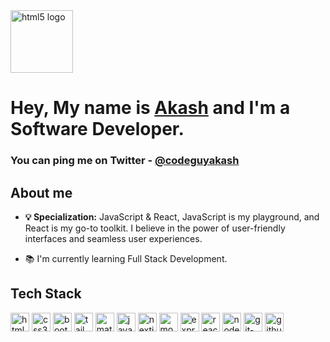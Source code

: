 <img src="https://codeguyakash.github.io/akash/icons/giphy.gif" height="100" alt="html5 logo"  />

# Hey, My name is <a href="https://twitter.com/codeguyakash">Akash</a> and I'm a Software Developer.

### You can ping me on Twitter - <a href="https://twitter.com/codeguyakash">@codeguyakash</a>

## About me

- **💡 Specialization:** JavaScript & React, JavaScript is my playground, and React is my go-to toolkit. I believe in the power of user-friendly interfaces and seamless user experiences.

- 📚 I'm currently learning Full Stack Development.

## Tech Stack
<div>
<img src="https://cdn.jsdelivr.net/gh/devicons/devicon/icons/html5/html5-original.svg" width="30" height="30" alt="html5 logo"  />
<img src="https://cdn.jsdelivr.net/gh/devicons/devicon/icons/css3/css3-original.svg" width="30" height="30" alt="css3 logo"  />
<img src="https://cdn.jsdelivr.net/gh/devicons/devicon/icons/bootstrap/bootstrap-original.svg" width="30" height="30" alt="bootstrap_logo"  />
<img src="https://cdn.simpleicons.org/tailwindcss/06B6D4" width="30" height="30" alt="tailwindcss_logo"  />
<img src="https://cdn.simpleicons.org/mui/007FFF" width="30" height="30" alt="materialui_logo"  />
<img src="https://cdn.jsdelivr.net/gh/devicons/devicon/icons/javascript/javascript-original.svg" width="30" height="30" alt="javascript_logo"  />
<img src="https://cdn.jsdelivr.net/gh/devicons/devicon/icons/nextjs/nextjs-original.svg" width="30" height="30" alt="nextjs_logo"  />
<img src="https://skillicons.dev/icons?i=mongodb" width="30" height="30" alt="mongodb_logo"  />
<img src="https://skillicons.dev/icons?i=express" width="30" height="30" alt="express-logo"  />
<img src="https://cdn.jsdelivr.net/gh/devicons/devicon/icons/react/react-original.svg" width="30" height="30" alt="react-logo"  />
<img src="https://cdn.jsdelivr.net/gh/devicons/devicon/icons/nodejs/nodejs-original.svg" width="30" height="30" alt="nodejs_logo"  />
<img src="https://cdn.jsdelivr.net/gh/devicons/devicon/icons/git/git-original.svg" width="30" height="30" alt="git-logo"  />
<img src="https://skillicons.dev/icons?i=github" width="30" height="30" alt="github_logo"  />
</div>
